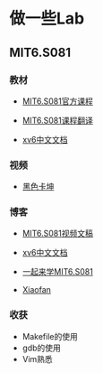 做一些Lab
===

## MIT6.S081

### 教材

- [MIT6.S081官方课程](https://pdos.csail.mit.edu/6.S081/2020/index.html)

- [MIT6.S081课程翻译](https://mit-public-courses-cn-translatio.gitbook.io/mit6-s081/)

- [xv6中文文档](https://th0ar.gitbooks.io/xv6-chinese/content/index.html)

### 视频

- [黑色卡坤](https://space.bilibili.com/28086502/video)

### 博客

- [MIT6.S081视频文稿](https://mit-public-courses-cn-translatio.gitbook.io/mit6-s081/)

- [xv6中文文档](https://th0ar.gitbooks.io/xv6-chinese/content/index.html)

- [一起来学MIT6.S081](https://tarplkpqsm.feishu.cn/docs/doccnBFsXFMsAr1oXEVsaT9E3Jg#)

- [Xiaofan](https://fanxiao.tech/posts/2021-03-02-mit-6s081-notes/)

### 收获

- Makefile的使用
- gdb的使用
- Vim熟悉